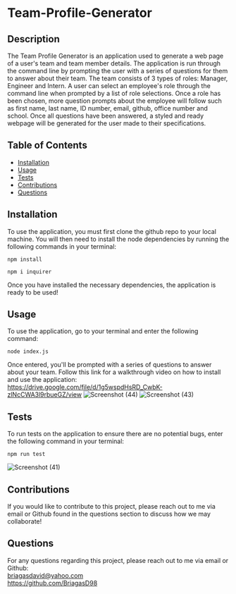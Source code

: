 # Team-Profile-Generator
## Description
The Team Profile Generator is an application used to generate a web page of a user's team and team member details. The application
is run through the command line by prompting the user with a series of questions for them to answer about their team. The team consists
of 3 types of roles: Manager, Engineer and Intern. A user can select an employee's role through the command line 
when prompted by a list of role selections. Once a role has been chosen, more question prompts about the employee will follow
such as first name, last name, ID number, email, github, office number and school. Once all questions have been answered, a styled and ready webpage
will be generated for the user made to their specifications.

## Table of Contents
* [Installation](#Installation)
* [Usage](#Usage)
* [Tests](#Tests)
* [Contributions](#Contributions)
* [Questions](#Questions)

## Installation
To use the application, you must first clone the github repo to your local machine. You will then need to install the node dependencies by running
the following commands in your terminal:
```
npm install
```
```
npm i inquirer
```
Once you have installed the necessary dependencies, the application is ready to be used!
## Usage
To use the application, go to your terminal and enter the following command:
```
node index.js
```
Once entered, you'll be prompted with a series of questions to answer about your team.
Follow this link for a walkthrough video on how to install and use the application:
https://drive.google.com/file/d/1g5wspdHsRD_CwbK-zlNcCWA3l9rbueGZ/view
![Screenshot (44)](https://user-images.githubusercontent.com/83102464/126095426-2ffeb144-1854-4cab-a23c-fe1afbb452d2.png)
![Screenshot (43)](https://user-images.githubusercontent.com/83102464/126095451-bbdaa519-a89d-40c1-8f58-d8f9029f5cd8.png)

## Tests
To run tests on the application to ensure there are no potential bugs, enter the following command in your terminal:
```
npm run test
```
![Screenshot (41)](https://user-images.githubusercontent.com/83102464/126095405-cea054a7-ead5-4281-b1f0-321c89317130.png)

## Contributions
If you would like to contribute to this project, please reach out to me via email or Github found
in the questions section to discuss how we may collaborate!

## Questions
For any questions regarding this project, please reach out to me via email or Github:
<br/>
[briagasdavid@yahoo.com](mailto:briagasdavid@yahoo.com)
<br/>
https://github.com/BriagasD98
